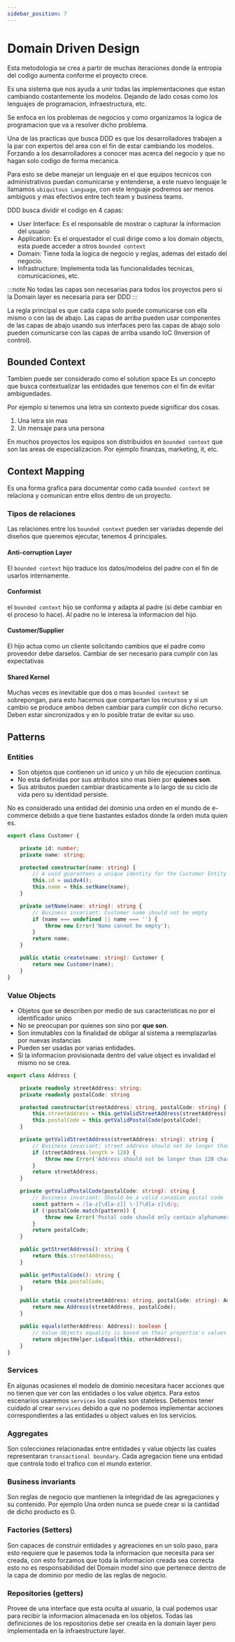 ```yaml
---
sidebar_position: 7
---
```


# Domain Driven Design

Esta metodologia se crea a partir de muchas iteraciones donde la entropia del codigo 
aumenta conforme el proyecto crece.

Es una sistema que nos ayuda a unir todas las implementaciones que estan cambiando
costantemente los modelos. Dejando de lado cosas como los lenguajes de programacion,
infraestructura, etc.

Se enfoca en los problemas de negocios y como organizamos la logica de programacion 
que va a resolver dicho problema.

Una de las practicas que busca DDD es que los desarrolladores trabajen a la par con expertos 
del area con el fin de estar cambiando los modelos. Forzando a los desarrolladores a conocer 
mas acerca del negocio y que no hagan solo codigo de forma mecanica.

Para esto se debe manejar un lenguaje en el que equipos tecnicos con administrativos puedan 
comunicarse y entenderse, a este nuevo lenguaje le llamamos `ubiquitous Language`, con este lenguaje 
podremos ser menos ambiguos y mas efectivos entre tech team y business teams.

DDD busca dividir el codigo en 4 capas:
- User Interface: Es el responsable de mostrar o capturar la informacion del usuario
- Application: Es el orquestador el cual dirige como a los domain objects, esta puede acceder 
a otros `bounded context`
- Domain: Tiene toda la logica de negocio y reglas, ademas del estado del negocio.
- Infrastructure: Implementa toda las funcionalidades tecnicas, comunicaciones, etc.

:::note
No todas las capas son necesarias para todos los proyectos pero si la Domain layer es necesaria 
para ser DDD
:::

La regla principal es que cada capa solo puede comunicarse con ella mismo o con las de abajo.
Las capas de arriba pueden usar componentes de las capas de abajo usando sus interfaces pero 
las capas de abajo solo pueden comunicarse con las capas de arriba usando 
IoC (Inversion of control).
## Bounded Context
Tambien puede ser considerado como el solution space
Es un concepto que busca contextualizar las entidades que tenemos con el fin 
de evitar ambiguedades.

Por ejemplo si tenemos una letra sin contexto puede significar dos cosas. 
1. Una letra sin mas 
2. Un mensaje para una persona 

En muchos proyectos los equipos son distribuidos en `bounded context` que son las 
areas de especializacion. Por ejemplo finanzas, marketing, it, etc.

## Context Mapping

Es una forma grafica para documentar como cada `bounded context` se relaciona y comunican 
entre ellos dentro de un proyecto.

### Tipos de relaciones 
Las relaciones entre los `bounded context` pueden ser variadas depende del diseños que 
queremos ejecutar, tenemos 4 principales.

#### Anti-corruption Layer 
El `bounded context` hijo traduce los datos/modelos del padre con el fin de usarlos 
internamente.

#### Conformist
el `bounded context` hijo se conforma y adapta al padre (si debe cambiar en el proceso lo hace).
Al padre no le interesa la informacion del hijo.

#### Customer/Supplier
El hijo actua como un cliente solicitando cambios que el padre como proveedor debe darselos.
Cambiar de ser necesario para cumplir con las expectativas

#### Shared Kernel 
Muchas veces es inevitable que dos o mas `bounded context` se sobrepongan, para esto hacemos que 
compartan los recursos y si un cambio se produce ambos deben cambiar para cumplir con dicho recurso. 
Deben estar sincronizados y en lo posible tratar de evitar su uso.

## Patterns 

### Entities
- Son objetos que contienen un id unico y un hilo de ejecucion continua.
- No esta definidas por sus atributos sino mas bien por **quienes son**.
- Sus atributos pueden cambiar drasticamente a lo largo de su ciclo de vida pero 
su identidad persiste.

No es considerado una entidad del dominio una orden en el mundo de e-commerce debido 
a que tiene bastantes estados donde la orden muta quien es.

```ts
export class Customer {

    private id: number;
    private name: string;

    protected constructor(name: string) {
        // A uuid guarantees a unique identity for the Customer Entity
        this.id = uuidv4();
        this.name = this.setName(name);
    }

    private setName(name: string): string {
        // Business invariant: Customer name should not be empty
        if (name === undefined || name === '') {
            throw new Error('Name cannot be empty');
        }
        return name;
    }

    public static create(name: string): Customer {
        return new Customer(name);
    }
}
```

### Value Objects
- Objetos que se describen por medio de sus caracteristicas no por el identificador unico
- No se preocupan por quienes son sino por **que son**.
- Son inmutables con la finalidad de obligar al sistema a reemplazarlas por nuevas instancias 
- Pueden ser usadas por varias entidades.
- Si la informacion provisionada dentro del value object es invalidad el mismo no se crea.

```ts
export class Address {

    private readonly streetAddress: string;
    private readonly postalCode: string

    protected constructor(streetAddress: string, postalCode: string) {
        this.streetAddress = this.getValidStreetAddress(streetAddress);
        this.postalCode = this.getValidPostalCode(postalCode);
    }

    private getValidStreetAddress(streetAddress: string): string {
        // Business invariant: street address should not be longer than 128 characters
        if (streetAddress.length > 128) {
            throw new Error('Address should not be longer than 128 characters');
        }
        return streetAddress;
    }

    private getValidPostalCode(postalCode: string): string {
        // Business invariant: Should be a valid canadian postal code
        const pattern = /[a-z]\d[a-z][ \-]?\d[a-z]\d/g;
        if (!postalCode.match(pattern)) {
            throw new Error('Postal code should only contain alphanumeric caracters and spaces');
        }
        return postalCode;
    }

    public getStreetAddress(): string {
        return this.streetAddress;
    }

    public getPostalCode(): string {
        return this.postalCode;
    }

    public static create(streetAddress: string, postalCode: string): Address {
        return new Address(streetAddress, postalCode);
    }

    public equals(otherAddress: Address): boolean {
        // Value Objects equality is based on their propertie's values
        return objectHelper.isEqual(this, otherAddress);
    }
}
```

### Services
En algunas ocasiones el modelo de dominio necesitara hacer acciones que no tienen que ver con 
las entidades o los value objetcs. Para estos escenarios usaremos `services` los cuales son 
stateless. Debemos tener cuidado al crear `services` debido a que no podemos implementar 
acciones correspondientes a las entidades u object values en los servicios.

### Aggregates
Son colecciones relacionadas entre entidades y value objects las cuales representaran 
`transactional boundary`. Cada agregacion tiene una entidad que controla todo el trafico con 
el mundo exterior.

### Business invariants
Son reglas de negocio que mantienen la integridad de las agregaciones y su contenido. Por ejemplo 
Una orden nunca se puede crear si la cantidad de dicho producto es 0.

### Factories (Setters)

Son capaces de construir entidades y agreaciones en un solo paso, para esto requiere que le pasemos 
toda la informacion que necesita para ser creada, con esto forzamos que toda la informacion creada 
sea correcta esto no es responsabilidad del Domain model sino que pertenece dentro de la capa de dominio 
por medio de las reglas de negocio.

### Repositories (getters)
Provee de una interface que esta oculta al usuario, la cual podemos usar para recibir la informacion
almacenada en los objetos. Todas las definiciones de los repositorios debe ser creada en la domain layer
pero implementada en la infraestructure layer.

